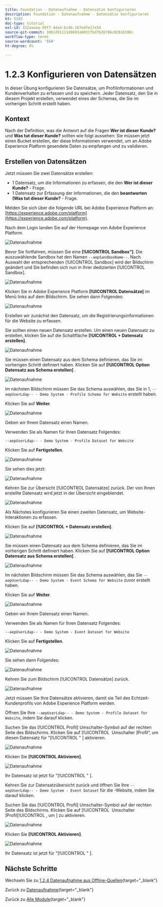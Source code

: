 ```yaml
---
title: Foundation - Datenaufnahme - Datensätze konfigurieren
description: Foundation - Datenaufnahme - Datensätze konfigurieren
kt: 5342
doc-type: tutorial
exl-id: 322aaaaa-50f7-4da4-bc4b-1b7edfe17e54
source-git-commit: 3d61d91111d8693ab031fbd7b26706c02818108c
workflow-type: tm+mt
source-wordcount: '554'
ht-degree: 8%

---
```


# 1.2.3 Konfigurieren von Datensätzen

In dieser Übung konfigurieren Sie Datensätze, um Profilinformationen und Kundenverhalten zu erfassen und zu speichern. Jeder Datensatz, den Sie in diesem Projekt erstellen, verwendet eines der Schemas, die Sie im vorherigen Schritt erstellt haben.

## Kontext

Nach der Definition, was die Antwort auf die Fragen **Wer ist dieser Kunde?** und **Was tut dieser Kunde?** sollten wie folgt aussehen: Sie müssen jetzt einen Bucket erstellen, der diese Informationen verwendet, um an Adobe Experience Platform gesendete Daten zu empfangen und zu validieren.

## Erstellen von Datensätzen

Jetzt müssen Sie zwei Datensätze erstellen:

- 1 Datensatz, um die Informationen zu erfassen, die den **Wer ist dieser Kunde?** - Frage.
- 1 Datensatz zur Erfassung der Informationen, die den **beantworten (Was tut dieser Kunde?** - Frage.

Melden Sie sich über die folgende URL bei Adobe Experience Platform an: [https://experience.adobe.com/platform](https://experience.adobe.com/platform).

Nach dem Login landen Sie auf der Homepage von Adobe Experience Platform.

![Datenaufnahme](./images/home.png)

Bevor Sie fortfahren, müssen Sie eine **[!UICONTROL Sandbox“]**. Die auszuwählende Sandbox hat den Namen ``--aepSandboxName--``. Nach Auswahl der entsprechenden [!UICONTROL Sandbox] wird der Bildschirm geändert und Sie befinden sich nun in Ihrer dedizierten [!UICONTROL Sandbox].

![Datenaufnahme](./images/sb1.png)

Klicken Sie in Adobe Experience Platform **[!UICONTROL Datensätze]** im Menü links auf dem Bildschirm.  Sie sehen dann Folgendes:

![Datenaufnahme](./images/menudatasets.png)

Erstellen wir zunächst den Datensatz, um die Registrierungsinformationen für die Website zu erfassen.

Sie sollten einen neuen Datensatz erstellen. Um einen neuen Datensatz zu erstellen, klicken Sie auf die Schaltfläche **[!UICONTROL + Datensatz erstellen]**.

![Datenaufnahme](./images/createdataset.png)

Sie müssen einen Datensatz aus dem Schema definieren, das Sie im vorherigen Schritt definiert haben. Klicken Sie auf **[!UICONTROL Option Datensatz aus Schema erstellen]** .

![Datenaufnahme](./images/datasetfromschema.png)

Im nächsten Bildschirm müssen Sie das Schema auswählen, das Sie in 1, `--aepUserLdap-- - Demo System - Profile Schema for Website` erstellt haben.

Klicken Sie auf **Weiter**.

![Datenaufnahme](./images/schemaselection.png)

Geben wir Ihrem Datensatz einen Namen.

Verwenden Sie als Namen für Ihren Datensatz Folgendes:

`--aepUserLdap-- - Demo System - Profile Dataset for Website`

Klicken Sie auf **Fertigstellen**.

![Datenaufnahme](./images/datasetname.png)

Sie sehen dies jetzt:

![Datenaufnahme](./images/dsoverview1.png)

Kehren Sie zur Übersicht [!UICONTROL Datensätze] zurück. Der von Ihnen erstellte Datensatz wird jetzt in der Übersicht eingeblendet.

![Datenaufnahme](./images/dsoverview2.png)

Als Nächstes konfigurieren Sie einen zweiten Datensatz, um Website-Interaktionen zu erfassen.

Klicken Sie auf **[!UICONTROL + Datensatz erstellen]**.

![Datenaufnahme](./images/createdataset.png)


Sie müssen einen Datensatz aus dem Schema definieren, das Sie im vorherigen Schritt definiert haben. Klicken Sie auf **[!UICONTROL Option Datensatz aus Schema erstellen]** .

![Datenaufnahme](./images/datasetfromschema.png)

Im nächsten Bildschirm müssen Sie das Schema auswählen, das Sie `--aepUserLdap-- - Demo System - Event Schema for Website` zuvor erstellt haben.

Klicken Sie auf **Weiter**.

![Datenaufnahme](./images/schemaselectionee.png)

Geben wir Ihrem Datensatz einen Namen.

Verwenden Sie als Namen für Ihren Datensatz Folgendes:

`--aepUserLdap-- - Demo System - Event Dataset for Website`

Klicken Sie auf **Fertigstellen**.

![Datenaufnahme](./images/datasetnameee.png)

Sie sehen dann Folgendes:

![Datenaufnahme](./images/finish1ee.png)

Kehren Sie zum Bildschirm [!UICONTROL Datensätze] zurück.

![Datenaufnahme](./images/datasetsoverview.png)

Jetzt müssen Sie Ihre Datensätze aktivieren, damit sie Teil des Echtzeit-Kundenprofils von Adobe Experience Platform werden.

Öffnen Sie Ihre `--aepUserLdap-- - Demo System - Profile Dataset for Website`, indem Sie darauf klicken.

Suchen Sie das [!UICONTROL Profil] Umschalter-Symbol auf der rechten Seite des Bildschirms.
Klicken Sie auf [!UICONTROL &#x200B; Umschalter &#x200B;]Profil“, um diesen Datensatz für &quot;[!UICONTROL &quot; &#x200B;] aktivieren.

![Datenaufnahme](./images/ds1.png)

Klicken Sie **[!UICONTROL Aktivieren]**.

![Datenaufnahme](./images/ds3.png)

Ihr Datensatz ist jetzt für &quot;[!UICONTROL &quot; &#x200B;].

Kehren Sie zur Datensatzübersicht zurück und öffnen Sie Ihre `--aepUserLdap-- - Demo System - Event Dataset` für die -Website, indem Sie darauf klicken.

Suchen Sie das [!UICONTROL Profil] Umschalter-Symbol auf der rechten Seite des Bildschirms. Klicken Sie auf [!UICONTROL &#x200B; Umschalter &#x200B;]Profil[!UICONTROL , um &#x200B;] zu aktivieren.

![Datenaufnahme](./images/ds4.png)

Klicken Sie **[!UICONTROL Aktivieren]**.

![Datenaufnahme](./images/ds5.png)

Ihr Datensatz ist jetzt für &quot;[!UICONTROL &quot; &#x200B;].

## Nächste Schritte

Wechseln Sie zu [1.2.4 Datenaufnahme aus Offline-Quellen](./ex4.md){target="_blank"}

Zurück zu [Datenaufnahme](./data-ingestion.md){target="_blank"}

Zurück zu [Alle Module](./../../../../overview.md){target="_blank"}
